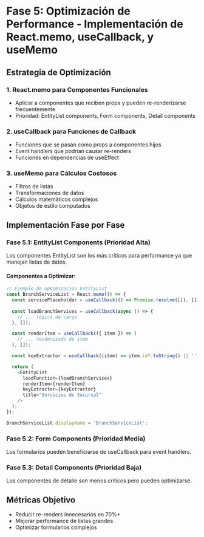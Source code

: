 # Fase 5: Optimización de Performance - Implementación de React.memo, useCallback, y useMemo

## Estrategia de Optimización

### 1. **React.memo para Componentes Funcionales**
- Aplicar a componentes que reciben props y pueden re-renderizarse frecuentemente
- Prioridad: EntityList components, Form components, Detail components

### 2. **useCallback para Funciones de Callback**
- Funciones que se pasan como props a componentes hijos
- Event handlers que podrían causar re-renders
- Funciones en dependencias de useEffect

### 3. **useMemo para Cálculos Costosos**
- Filtros de listas
- Transformaciones de datos
- Cálculos matemáticos complejos
- Objetos de estilo computados

## Implementación Fase por Fase

### **Fase 5.1: EntityList Components (Prioridad Alta)**
Los componentes EntityList son los más críticos para performance ya que manejan listas de datos.

#### Componentes a Optimizar:
```typescript
// Ejemplo de optimización EntityList
const BranchServiceList = React.memo(() => {
  const servicePlaceholder = useCallback(() => Promise.resolve([]), []);
  
  const loadBranchServices = useCallback(async () => {
    // ... lógica de carga
  }, []);

  const renderItem = useCallback(({ item }) => (
    // ... renderizado de item
  ), []);

  const keyExtractor = useCallback((item) => item.id?.toString() || '', []);

  return (
    <EntityList
      loadFunction={loadBranchServices}
      renderItem={renderItem}
      keyExtractor={keyExtractor}
      title="Servicios de Sucursal"
    />
  );
});

BranchServiceList.displayName = 'BranchServiceList';
```

### **Fase 5.2: Form Components (Prioridad Media)**
Los formularios pueden beneficiarse de useCallback para event handlers.

### **Fase 5.3: Detail Components (Prioridad Baja)**
Los componentes de detalle son menos críticos pero pueden optimizarse.

## Métricas Objetivo
- Reducir re-renders innecesarios en 70%+
- Mejorar performance de listas grandes
- Optimizar formularios complejos
